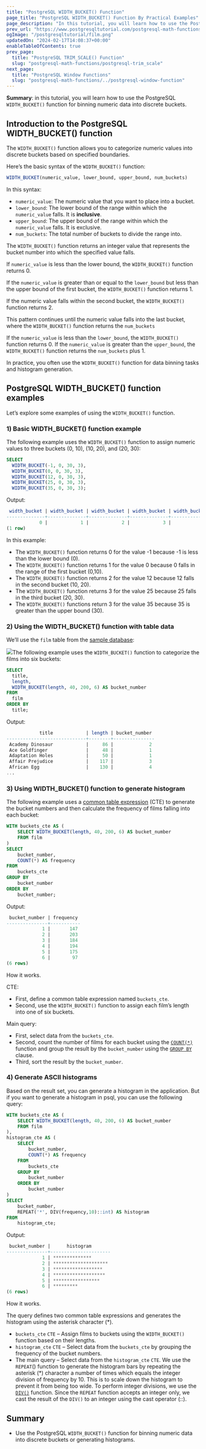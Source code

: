 ```yaml
---
title: "PostgreSQL WIDTH_BUCKET() Function"
page_title: "PostgreSQL WIDTH_BUCKET() Function By Practical Examples"
page_description: "In this tutorial, you will learn how to use the PostgreSQL WIDTH_BUCKET() function for binning numeric data into discrete buckets."
prev_url: "https://www.postgresqltutorial.com/postgresql-math-functions/postgresql-width_bucket/"
ogImage: "/postgresqltutorial/film.png"
updatedOn: "2024-02-17T14:08:37+00:00"
enableTableOfContents: true
prev_page: 
  title: "PostgreSQL TRIM_SCALE() Function"
  slug: "postgresql-math-functions/postgresql-trim_scale"
next_page: 
  title: "PostgreSQL Window Functions"
  slug: "postgresql-math-functions/../postgresql-window-function"
---
```





**Summary**: in this tutorial, you will learn how to use the PostgreSQL `WIDTH_BUCKET()` function for binning numeric data into discrete buckets.


## Introduction to the PostgreSQL WIDTH\_BUCKET() function

The `WIDTH_BUCKET()` function allows you to categorize numeric values into discrete buckets based on specified boundaries.

Here’s the basic syntax of the `WIDTH_BUCKET()` function:


```sql
WIDTH_BUCKET(numeric_value, lower_bound, upper_bound, num_buckets)
```
In this syntax:

* `numeric_value`: The numeric value that you want to place into a bucket.
* `lower_bound`: The lower bound of the range within which the `numeric_value` falls. It is **inclusive**.
* `upper_bound`: The upper bound of the range within which the `numeric_value` falls. It is exclusive.
* `num_buckets`: The total number of buckets to divide the range into.

The `WIDTH_BUCKET()` function returns an integer value that represents the bucket number into which the specified value falls.

If `numeric_value` is less than the lower bound, the `WIDTH_BUCKET()` function returns 0\.

If the `numeric_value` is greater than or equal to the `lower_bound` but less than the upper bound of the first bucket, the `WIDTH_BUCKET()` function returns 1\.

If the numeric value falls within the second bucket, the `WIDTH_BUCKET()` function returns 2\.

This pattern continues until the numeric value falls into the last bucket, where the `WIDTH_BUCKET()` function returns the `num_buckets`

If the `numeric_value` is less than the `lower_bound`, the `WIDTH_BUCKET()` function returns 0\. If the `numeric_value` is greater than the `upper_bound`, the `WIDTH_BUCKET()` function returns the `num_buckets` plus 1\.

In practice, you often use the `WIDTH_BUCKET()` function for data binning tasks and histogram generation.


## PostgreSQL WIDTH\_BUCKET() function examples

Let’s explore some examples of using the `WIDTH_BUCKET()` function.


### 1\) Basic WIDTH\_BUCKET() function example

The following example uses the `WIDTH_BUCKET()` function to assign numeric values to three buckets (0, 10\), (10, 20\), and (20, 30\):


```sql
SELECT 
  WIDTH_BUCKET(-1, 0, 30, 3), 
  WIDTH_BUCKET(0, 0, 30, 3), 
  WIDTH_BUCKET(12, 0, 30, 3), 
  WIDTH_BUCKET(25, 0, 30, 3), 
  WIDTH_BUCKET(35, 0, 30, 3);
```
Output:


```sql
 width_bucket | width_bucket | width_bucket | width_bucket | width_bucket
--------------+--------------+--------------+--------------+--------------
            0 |            1 |            2 |            3 |            4
(1 row)
```
In this example:

* The `WIDTH_BUCKET()` function returns 0 for the value \-1 because \-1 is less than the lower bound (0\).
* The `WIDTH_BUCKET()` function returns 1 for the value 0 because 0 falls in the range of the first bucket (0,10\).
* The `WIDTH_BUCKET()` function returns 2 for the value 12 because 12 falls in the second bucket (10, 20\).
* The `WIDTH_BUCKET()` function returns 3 for the value 25 because 25 falls in the third bucket (20, 30\).
* The `WIDTH_BUCKET()` functions return 3 for the value 35 because 35 is greater than the upper bound (30\).


### 2\) Using the WIDTH\_BUCKET() function with table data

We’ll use the `film` table from the [sample database](../postgresql-getting-started/postgresql-sample-database):

![](/postgresqltutorial/film.png)The following example uses the `WIDTH_BUCKET()` function to categorize the films into six buckets:


```sql
SELECT 
  title, 
  length, 
  WIDTH_BUCKET(length, 40, 200, 6) AS bucket_number 
FROM 
  film 
ORDER BY 
  title;
```
Output:


```sql
            title            | length | bucket_number
-----------------------------+--------+---------------
 Academy Dinosaur            |     86 |             2
 Ace Goldfinger              |     48 |             1
 Adaptation Holes            |     50 |             1
 Affair Prejudice            |    117 |             3
 African Egg                 |    130 |             4
...
```

### 3\) Using WIDTH\_BUCKET() function to generate histogram

The following example uses a [common table expression](../postgresql-tutorial/postgresql-cte) (CTE) to generate the bucket numbers and then calculate the frequency of films falling into each bucket:


```sql
WITH buckets_cte AS (
    SELECT WIDTH_BUCKET(length, 40, 200, 6) AS bucket_number
    FROM film
)
SELECT 
    bucket_number,
    COUNT(*) AS frequency
FROM 
    buckets_cte
GROUP BY 
    bucket_number
ORDER BY 
    bucket_number;
```
Output:


```sql
 bucket_number | frequency
---------------+-----------
             1 |       147
             2 |       203
             3 |       184
             4 |       194
             5 |       175
             6 |        97
(6 rows)
```
How it works.

CTE:

* First, define a common table expression named `buckets_cte`.
* Second, use the `WIDTH_BUCKET()` function to assign each film’s length into one of six buckets.

Main query:

* First, select data from the `buckets_cte`.
* Second, count the number of films for each bucket using the [`COUNT(*)`](../postgresql-aggregate-functions/postgresql-count-function) function and group the result by the `bucket_number` using the [`GROUP BY`](../postgresql-tutorial/postgresql-group-by) clause.
* Third, sort the result by the `bucket_number`.


### 4\) Generate ASCII histograms

Based on the result set, you can generate a histogram in the application. But if you want to generate a histogram in psql, you can use the following query:


```sql
WITH buckets_cte AS (
    SELECT WIDTH_BUCKET(length, 40, 200, 6) AS bucket_number
    FROM film
),
histogram_cte AS (
    SELECT 
        bucket_number,
        COUNT(*) AS frequency
    FROM 
        buckets_cte
    GROUP BY 
        bucket_number
    ORDER BY 
        bucket_number
)
SELECT 
    bucket_number,
    REPEAT('*', DIV(frequency,10)::int) AS histogram
FROM 
    histogram_cte;
```
Output:


```sql
 bucket_number |      histogram
---------------+----------------------
             1 | **************
             2 | ********************
             3 | ******************
             4 | *******************
             5 | *****************
             6 | *********
(6 rows)
```
How it works.

The query defines two common table expressions and generates the histogram using the asterisk character (\*).

* `buckets_cte` `CTE` – Assign films to buckets using the `WIDTH_BUCKET()` function based on their lengths.
* `histogram_cte` `CTE` – Select data from the `buckets_cte` by grouping the frequency of the bucket numbers.
* The main query – Select data from the `histogram_cte` `CTE`. We use the `REPEAT`() function to generate the histogram bars by repeating the asterisk (\*) character a number of times which equals the integer division of frequency by 10\. This is to scale down the histogram to prevent it from being too wide. To perform integer divisions, we use the [`DIV()`](postgresql-div) function. Since the `REPEAT` function accepts an integer only, we cast the result of the `DIV()` to an integer using the cast operator (::).


## Summary

* Use the PostgreSQL `WIDTH_BUCKET()` function for binning numeric data into discrete buckets or generating histograms.

